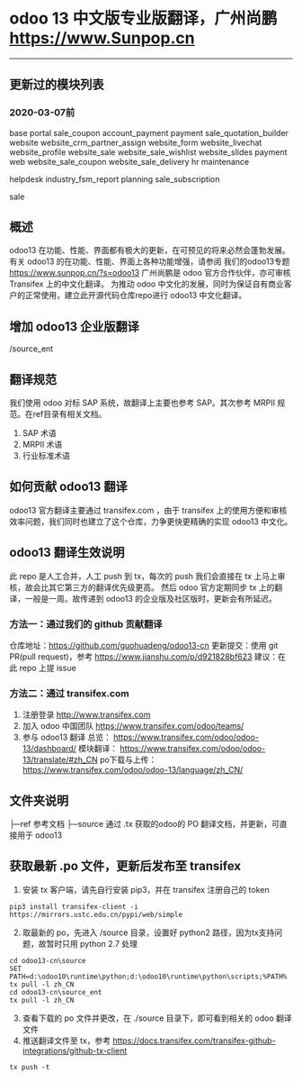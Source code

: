 # odoo 13 中文版专业版翻译，广州尚鹏 https://www.Sunpop.cn
---------------------------------------
## 更新过的模块列表
### 2020-03-07前
base
portal
sale_coupon
account_payment
payment
sale_quotation_builder
website
website_crm_partner_assign
website_form
website_livechat
website_profile
website_sale
website_sale_wishlist
website_slides
payment
web
website_sale_coupon
website_sale_delivery
hr
maintenance


helpdesk
industry_fsm_report
planning
sale_subscription

sale
## 概述
odoo13 在功能、性能、界面都有极大的更新，在可预见的将来必然会蓬勃发展。有关 odoo13 的在功能、性能、界面上各种功能增强，请参阅 我们的odoo13专题 https://www.sunpop.cn/?s=odoo13
广州尚鹏是 odoo 官方合作伙伴，亦可审核 Transifex 上的中文化翻译。
为推动 odoo 中文化的发展，同时为保证自有商业客户的正常使用，建立此开源代码仓库repo进行 odoo13 中文化翻译。

## 增加 odoo13 企业版翻译
/source_ent

## 翻译规范
我们使用 odoo 对标 SAP 系统，故翻译上主要也参考 SAP。其次参考 MRPII 规范。在ref目录有相关文档。
1. SAP 术语
2. MRPII 术语
3. 行业标准术语

## 如何贡献 odoo13 翻译
odoo13 官方翻译主要通过 transifex.com ，由于 transifex 上的使用方便和审核效率问题，我们同时也建立了这个仓库，力争更快更精确的实现 odoo13 中文化。

## odoo13 翻译生效说明
此 repo 是人工合并，人工 push 到 tx，每次的 push 我们会直接在 tx 上马上审核，故会比其它第三方的翻译优先级更高。
然后 odoo 官方定期同步 tx 上的翻译，一般是一周。故传递到 odoo13 的企业版及社区版时，更新会有所延迟。

### 方法一：通过我们的 github 贡献翻译
仓库地址：https://github.com/guohuadeng/odoo13-cn
更新提交：使用 git PR(pull request)，参考 https://www.jianshu.com/p/d921828bf623
建议：在此 repo 上提 issue

### 方法二：通过 transifex.com
1. 注册登录
http://www.transifex.com 
2. 加入 odoo 中国团队
https://www.transifex.com/odoo/teams/
3. 参与 odoo13 翻译
总览： https://www.transifex.com/odoo/odoo-13/dashboard/
模块翻译： https://www.transifex.com/odoo/odoo-13/translate/#zh_CN
po下载与上传： https://www.transifex.com/odoo/odoo-13/language/zh_CN/

## 文件夹说明
├─ref    参考文档
├─source    通过 .tx 获取的odoo的 PO 翻译文档，并更新，可直接用于 odoo13

## 获取最新 .po 文件，更新后发布至 transifex
1. 安装 tx 客户端，请先自行安装 pip3，并在 transifex 注册自己的 token
```
pip3 install transifex-client -i https://mirrors.ustc.edu.cn/pypi/web/simple
```
2. 取最新的 po，先进入 /source 目录，设置好 python2 路径，因为tx支持问题，故暂时只用 python 2.7 处理
```
cd odoo13-cn\source
SET PATH=d:\odoo10\runtime\python;d:\odoo10\runtime\python\scripts;%PATH%
tx pull -l zh_CN
cd odoo13-cn\source_ent
tx pull -l zh_CN
```
3. 查看下载的 po 文件并更改，在 ./source 目录下，即可看到相关的 odoo 翻译文件
4. 推送翻译文件至 tx，参考 https://docs.transifex.com/transifex-github-integrations/github-tx-client
```
tx push -t
```



